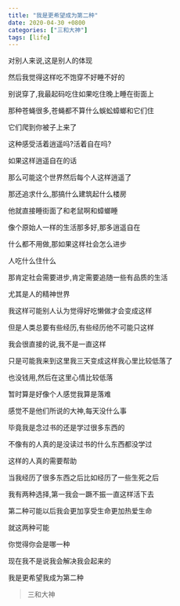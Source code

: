 ```yaml
---
title: "我是更希望成为第二种"
date: 2020-04-30 +0800
categories: ["三和大神"]
tags: [life]
---
```



对别人来说,这是别人的体现

然后我觉得这样吃不饱穿不好睡不好的

别说穿了,我最起码吃住如果吃住晚上睡在街面上

那种苍蝇很多,苍蝇都不算什么蜈蚣蟑螂和它们住

它们爬到你被子上来了

这种感受活着逍遥吗?活着自在吗?

如果这样逍遥自在的话

那么可能这个世界然后每个人这样逍遥了

那还追求什么,那搞什么建筑起什么楼房

他就直接睡街面了和老鼠啊和蟑螂睡

像个原始人一样的生活那多好,那多逍遥自在

什么都不用做,那如果这样社会怎么进步

人吃什么住什么

那肯定社会需要进步,肯定需要追随一些有品质的生活

尤其是人的精神世界

我这样可能别人认为觉得好吃懒做才会变成这样

但是人类总要有些经历,有些经历他不可能只这样

我会很直接的说,我不是一直这样

只是可能我来到这里我三天变成这样我心里比较低落了

也没钱用,然后在这里心情比较低落

暂时算是好像个人感觉我算是落难

感觉不是他们所说的大神,每天没什么事

毕竟我是念过书的还是学过很多东西的

不像有的人真的是没读过书的什么东西都没学过

这样的人真的需要帮助

当我经历了很多东西之后比如经历了一些生死之后

我有两种选择,第一我会一蹶不振一直这样活下去

第二种可能以后我会更加享受生命更加热爱生命

就这两种可能

你觉得你会是哪一种

现在我不是说我会解决我会起来的

我是更希望我成为第二种



> 三和大神